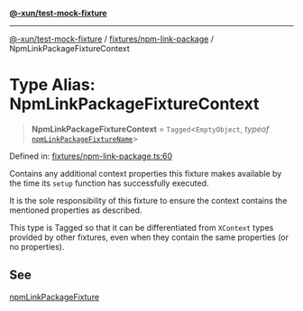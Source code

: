 [**@-xun/test-mock-fixture**](../../../README.md)

***

[@-xun/test-mock-fixture](../../../README.md) / [fixtures/npm-link-package](../README.md) / NpmLinkPackageFixtureContext

# Type Alias: NpmLinkPackageFixtureContext

> **NpmLinkPackageFixtureContext** = `Tagged`\<`EmptyObject`, *typeof* [`npmLinkPackageFixtureName`](../variables/npmLinkPackageFixtureName.md)\>

Defined in: [fixtures/npm-link-package.ts:60](https://github.com/Xunnamius/test-utils/blob/31a76f0cd6821f5674299c745920b2ed3527f07b/packages/test-mock-fixture/src/fixtures/npm-link-package.ts#L60)

Contains any additional context properties this fixture makes available by
the time its `setup` function has successfully executed.

It is the sole responsibility of this fixture to ensure the context contains
the mentioned properties as described.

This type is Tagged so that it can be differentiated from `XContext`
types provided by other fixtures, even when they contain the same properties
(or no properties).

## See

[npmLinkPackageFixture](../functions/npmLinkPackageFixture.md)
